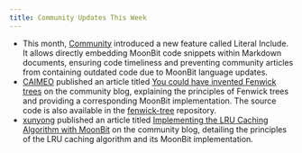 ```yaml
---
title: Community Updates This Week
---
```


- This month, [Community](https://moonbit.community) introduced a new feature called Literal Include. It allows directly embedding MoonBit code snippets within Markdown documents, ensuring code timeliness and preventing community articles from containing outdated code due to MoonBit language updates.  
- [CAIMEO](https://github.com/CAIMEO) published an article titled [You could have invented Fenwick trees](https://moonbit.community/blog/fenwick/index) on the community blog, explaining the principles of Fenwick trees and providing a corresponding MoonBit implementation. The source code is also available in the [fenwick-tree](https://github.com/CAIMEOX/fenwick) repository.  
- [xunyong](https://github.com/xunyong) published an article titled [Implementing the LRU Caching Algorithm with MoonBit](https://moonbit.community/blog/lrualgorithm/index) on the community blog, detailing the principles of the LRU caching algorithm and its MoonBit implementation.

